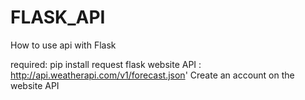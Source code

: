 # FLASK_API

How to use api with Flask

required:
pip install request flask
website API : http://api.weatherapi.com/v1/forecast.json'
Create an account on the website API

